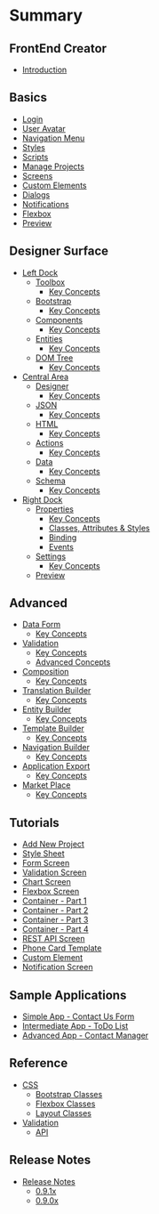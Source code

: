 # Summary

## FrontEnd Creator

* [Introduction](README.md)

## Basics

* [Login](basics/login.md)
* [User Avatar](basics/user-avatar.md)
* [Navigation Menu](basics/navigation-menu/readme.md)
  <!-- * [Key Concepts](basics/navigation-menu/key-concepts.md) -->
* [Styles](basics/styles/readme.md)
  <!-- * [Key Concepts](basics/styles/key-concepts.md) -->
* [Scripts](basics/scripts/readme.md)
  <!-- * [Key Concepts](basics/scripts/key-concepts.md) -->
* [Manage Projects](basics/projects/readme.md)
  <!-- * [Key Concepts](basics/projects/key-concepts.md) -->
* [Screens](basics/screens/readme.md)
  <!-- * [Key Concepts](basics/screens/key-concepts.md) -->
* [Custom Elements](basics/custom-elements/readme.md)
  <!-- * [Key Concepts](basics/custom-elements/key-concepts.md) -->
* [Dialogs](basics/dialogs/readme.md)
  <!-- * [Key Concepts](basics/dialogs/key-concepts.md) -->
* [Notifications](basics/notifications/readme.md)
  <!-- * [Key Concepts](basics/notifications/key-concepts.md) -->
* [Flexbox](basics/flexbox/readme.md)
  <!-- * [Key Concepts](basics/flexbox/key-concepts.md) -->
* [Preview](basics/preview/readme.md)
  <!-- * [Key Concepts](basics/preview/key-concepts.md) -->

## Designer Surface

* [Left Dock](designer-surface/left-dock/readme.md)
  * [Toolbox](designer-surface/left-dock/toolbox/readme.md)
    * [Key Concepts](designer-surface/left-dock/toolbox/key-concepts.md)
  * [Bootstrap](designer-surface/left-dock/bootstrap/readme.md)
    * [Key Concepts](designer-surface/left-dock/bootstrap/key-concepts.md)
  * [Components](designer-surface/left-dock/components/readme.md)
    * [Key Concepts](designer-surface/left-dock/components/key-concepts.md)
  * [Entities](designer-surface/left-dock/entities/readme.md)
    * [Key Concepts](designer-surface/left-dock/entities/key-concepts.md)
  * [DOM Tree](designer-surface/left-dock/dom-tree/readme.md)
    * [Key Concepts](designer-surface/left-dock/dom-tree/key-concepts.md)
* [Central Area](designer-surface/central-area/readme.md)
  * [Designer](designer-surface/central-area/designer/readme.md)
    * [Key Concepts](designer-surface/central-area/designer/key-concepts.md)
  * [JSON](designer-surface/central-area/json/readme.md)
    * [Key Concepts](designer-surface/central-area/json/key-concepts.md)
  * [HTML](designer-surface/central-area/html/readme.md)
    * [Key Concepts](designer-surface/central-area/html/key-concepts.md)
  * [Actions](designer-surface/central-area/actions/readme.md)
    * [Key Concepts](designer-surface/central-area/actions/key-concepts.md)
  * [Data](designer-surface/central-area/data/readme.md)
    * [Key Concepts](designer-surface/central-area/data/key-concepts.md)
  * [Schema](designer-surface/central-area/schema/readme.md)
    * [Key Concepts](designer-surface/central-area/schema/key-concepts.md)
* [Right Dock](designer-surface/right-dock/readme.md)
  * [Properties](designer-surface/right-dock/properties/readme.md)
    * [Key Concepts](designer-surface/right-dock/properties/key-concepts.md)
    * [Classes, Attributes & Styles](designer-surface/right-dock/properties/classes-attributes-styles.md)
    * [Binding](designer-surface/right-dock/properties/binding.md)
    * [Events](designer-surface/right-dock/properties/events.md)
  * [Settings](designer-surface/right-dock/settings/readme.md)
    * [Key Concepts](designer-surface/right-dock/settings/key-concepts.md)
  * [Preview](designer-surface/right-dock/preview/readme.md)
    <!-- * [Key Concepts](designer-surface/right-dock/preview/key-concepts.md) -->

## Advanced

* [Data Form](advanced/data-form/readme.md)
  * [Key Concepts](advanced/data-form/key-concepts.md)
* [Validation](advanced/validation/readme.md)
  * [Key Concepts](advanced/validation/key-concepts.md)
  * [Advanced Concepts](advanced/validation/advanced-concepts.md)
* [Composition](advanced/composition/readme.md)
  * [Key Concepts](advanced/composition/key-concepts.md)
* [Translation Builder](advanced/translation-builder/readme.md)
  * [Key Concepts](advanced/translation-builder/key-concepts.md)
* [Entity Builder](advanced/entity-builder/readme.md)
  * [Key Concepts](advanced/entity-builder/key-concepts.md)
* [Template Builder](advanced/template-builder/readme.md)
  * [Key Concepts](advanced/template-builder/key-concepts.md)
* [Navigation Builder](advanced/navigation-builder/readme.md)
  * [Key Concepts](advanced/navigation-builder/key-concepts.md)
* [Application Export](advanced/application-export/readme.md)
  * [Key Concepts](advanced/application-export/key-concepts.md)
* [Market Place](advanced/market-place/readme.md)
  * [Key Concepts](advanced/market-place/key-concepts.md)

## Tutorials

* [Add New Project](tutorials/manage-projects.md)
* [Style Sheet](tutorials/style-sheet.md)
* [Form Screen](tutorials/form-screen.md)
* [Validation Screen](tutorials/validation-screen.md)
* [Chart Screen](tutorials/chart-screen.md)
* [Flexbox Screen](tutorials/flexbox-screen.md)
* [Container - Part 1](tutorials/container-part-1.md)
* [Container - Part 2](tutorials/container-part-2.md)
* [Container - Part 3](tutorials/container-part-3.md)
* [Container - Part 4](tutorials/container-part-4.md)
* [REST API Screen](tutorials/randomuser-screen.md)
* [Phone Card Template](tutorials/phone-card-template.md)
* [Custom Element](tutorials/custom-element.md)
* [Notification Screen](tutorials/notification-screen.md)

## Sample Applications

* [Simple App - Contact Us Form](sample-apps/contact-us.md)
* [Intermediate App - ToDo List](sample-apps/todo-list.md)
* [Advanced App - Contact Manager](sample-apps/contact-manager.md)

## Reference

* [CSS](reference/css/readme.md)
  * [Bootstrap Classes](reference/css/bootstrap-classes.md)
  * [Flexbox Classes](reference/css/flexbox-classes.md)
  * [Layout Classes](reference/css/layout-classes.md)
* [Validation](reference/validation/readme.md)
  * [API](reference/validation/api.md)

## Release Notes

* [Release Notes](release-notes/readme.md)
  * [0.9.1x](release-notes/0.9.1x/readme.md)
  * [0.9.0x](release-notes/0.9.0x/readme.md)


